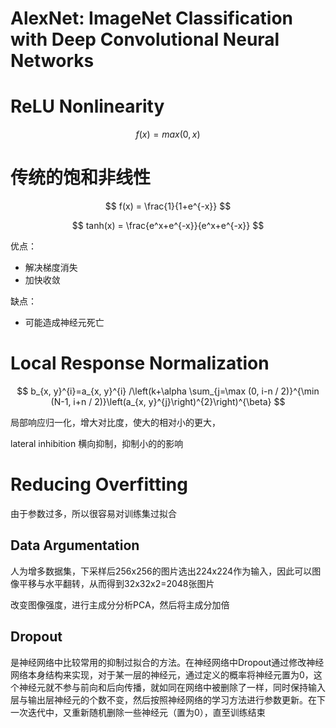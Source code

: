 # AlexNet: ImageNet Classification with Deep Convolutional Neural Networks

# **ReLU Nonlinearity**

$$
f(x)=max(0,x)
$$

# **传统的饱和非线性**

$$
f(x) = \frac{1}{1+e^{-x}}
$$

$$
tanh(x) = \frac{e^x+e^{-x}}{e^x+e^{-x}}
$$

优点：

- 解决梯度消失
- 加快收敛

缺点：

- 可能造成神经元死亡

# **Local Response Normalization**

$$
b_{x, y}^{i}=a_{x, y}^{i} /\left(k+\alpha \sum_{j=\max (0, i-n / 2)}^{\min (N-1, i+n / 2)}\left(a_{x, y}^{j}\right)^{2}\right)^{\beta}
$$

局部响应归一化，增大对比度，使大的相对小的更大，

lateral inhibition 横向抑制，抑制小的的影响

# **Reducing Overfitting**

由于参数过多，所以很容易对训练集过拟合

## **Data Argumentation**

人为增多数据集，下采样后256x256的图片选出224x224作为输入，因此可以图像平移与水平翻转，从而得到32x32x2=2048张图片

改变图像强度，进行主成分分析PCA，然后将主成分加倍

## **Dropout**

是神经网络中比较常用的抑制过拟合的方法。在神经网络中Dropout通过修改神经网络本身结构来实现，对于某一层的神经元，通过定义的概率将神经元置为0，这个神经元就不参与前向和后向传播，就如同在网络中被删除了一样，同时保持输入层与输出层神经元的个数不变，然后按照神经网络的学习方法进行参数更新。在下一次迭代中，又重新随机删除一些神经元（置为0），直至训练结束